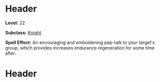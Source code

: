 <!-- TITLE: Spell: Word Of Leadership -->
<!-- SUBTITLE: A quick summary of Spell Word Of Leadership -->

# Header
<!-- SUBTITLE:  -->

**Level:** 22

**Subclass:** [Knight](knight)

**Spell Effect:** An encouraging and emboldening pep-talk to your target's group, which provides increases endurance regeneration for some time after.

# Header